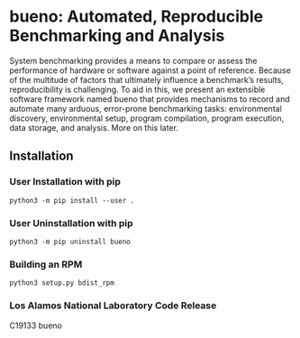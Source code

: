 # bueno: Automated, Reproducible Benchmarking and Analysis

System benchmarking provides a means to compare or assess the performance of
hardware or software against a point of reference. Because of the multitude of
factors that ultimately influence a benchmark’s results, reproducibility is
challenging. To aid in this, we present an extensible software framework named
bueno that provides mechanisms to record and automate many arduous, error-prone
benchmarking tasks: environmental discovery, environmental setup, program
compilation, program execution, data storage, and analysis. More on this later.

## Installation

### User Installation with pip
```
python3 -m pip install --user .
```

### User Uninstallation with pip
```
python3 -m pip uninstall bueno
```

### Building an RPM
```
python3 setup.py bdist_rpm
```

### Los Alamos National Laboratory Code Release
C19133 bueno
